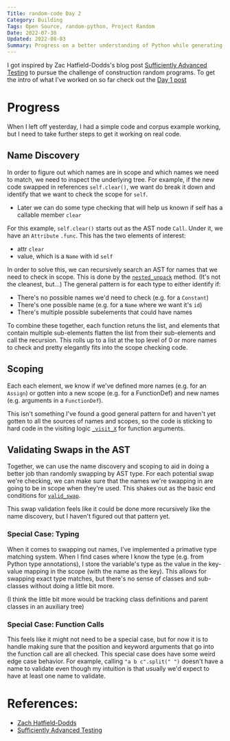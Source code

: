 ```yaml
---
Title: random-code Day 2
Category: Building
Tags: Open Source, random-python, Project Random
Date: 2022-07-30
Updated: 2022-08-03
Summary: Progress on a better understanding of Python while generating random code
---
```


I got inspired by Zac Hatfield-Dodds's blog post [Sufficiently Advanced
Testing](https://zhd.dev/sufficiently/) to pursue the challenge of construction
random programs. To get the intro of what I've worked on so far check out the
[Day 1 post](blog/starting-the-random-code-journey.html)

# Progress

When I left off yesterday, I had a simple code and corpus example working, but I need to take further steps to get it working on real code.

## Name Discovery

In order to figure out which names are in scope and which names we need to
match, we need to inspect the underlying tree. For example, if the new code
swapped in references `self.clear()`, we want do break it down and identify
that we want to check the scope for `self`.

- Later we can do some type checking that will help us known if self has a
  callable member `clear`

For this example, `self.clear()` starts out as the AST node `Call`. Under it,
we have an `Attribute` `.func`. This has the two elements of interest:

- attr `clear`
- value, which is a `Name` with id `self`

In order to solve this, we can recursively search an AST for names that we need
to check in scope. This is done by the
[`nested_unpack`](https://github.com/buckbaskin/random-python/blob/8802d4fb5dafd71eb0637ef2531e81079449d9ad/random_code/impl.py#L397-L665)
method. (It's not the cleanest, but...) The general pattern is for each type to
either identify if:

- There's no possible names we'd need to check (e.g. for a `Constant`)
- There's one possible name (e.g. for a `Name` where we want it's `id`)
- There's multiple possible subelements that could have names

To combine these together, each function retuns the list, and elements that
contain multiple sub-elements flatten the list from their sub-elements and call
the recursion. This rolls up to a list at the top level of 0 or more names to
check and pretty elegantly fits into the scope checking code.

## Scoping

Each each element, we know if we've defined more names (e.g. for an `Assign`)
or gotten into a new scope (e.g. for a FunctionDef) and new names (e.g.
arguments in a `FunctionDef`).

This isn't something I've found a good general pattern for and haven't yet
gotten to all the sources of names and scopes, so the code is sticking to hard
code in the visiting logic
[`_visit_X`](https://github.com/buckbaskin/random-python/blob/8802d4fb5dafd71eb0637ef2531e81079449d9ad/random_code/impl.py#L853-L861)
for function arguments.

## Validating Swaps in the AST

Together, we can use the name discovery and scoping to aid in doing a better
job than randomly swapping by AST type. For each potential swap we're checking,
we can make sure that the names we're swapping in are going to be in scope when
they're used. This shakes out as the basic end conditions for
[`valid_swap`](https://github.com/buckbaskin/random-python/blob/8802d4fb5dafd71eb0637ef2531e81079449d9ad/random_code/impl.py#L808-L813).

This swap validation feels like it could be done more recursively like the name
discovery, but I haven't figured out that pattern yet.

### Special Case: Typing

When it comes to swapping out names, I've implemented a primative type matching
system. When I find cases where I know the type (e.g. from Python type
annotations), I store the variable's type as the value in the key-value mapping
in the scope (with the name as the key). This allows for swapping exact type
matches, but there's no sense of classes and sub-classes without doing a little
bit more.

(I think the little bit more would be tracking class definitions and parent
classes in an auxiliary tree)

### Special Case: Function Calls

This feels like it might not need to be a special case, but for now it is to
handle making sure that the position and keyword arguments that go into the
function call are all checked. This special case does have some weird edge case
behavior. For example, calling `"a b c".split(" ")` doesn't have a name to
validate even though my intuition is that usually we'd expect to have at least
one name to validate.

# References:

- [Zach Hatfield-Dodds](https://zhd.dev/)
- [Sufficiently Advanced Testing](https://zhd.dev/sufficiently/)

